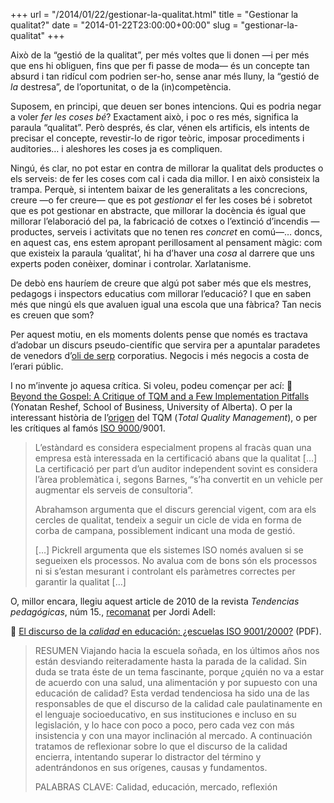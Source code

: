 +++
url = "/2014/01/22/gestionar-la-qualitat.html"
title = "Gestionar la qualitat?"
date = "2014-01-22T23:00:00+00:00"
slug = "gestionar-la-qualitat"
+++

Això de la “gestió de la qualitat”, per més voltes que li donen —i per més que ens hi obliguen, fins que per fi passe de moda— és un concepte tan absurd i tan ridícul com podrien ser-ho, sense anar més lluny, la “gestió de *la* destresa”, de l’oportunitat, o de la (in)competència.

Suposem, en principi, que deuen ser bones intencions. Qui es podria negar a voler *fer les coses bé*? Exactament això, i poc o res més, significa la paraula “qualitat”. Però després, és clar, vénen els artificis, els intents de precisar el concepte, revestir-lo de rigor teòric, imposar procediments i auditories… i aleshores les coses ja es compliquen.

Ningú, és clar, no pot estar en contra de millorar la qualitat dels productes o els serveis: de fer les coses com cal i cada dia millor. I en això consisteix la trampa. Perquè, si intentem baixar de les generalitats a les concrecions, creure —o fer creure— que es pot *gestionar* el fer les coses bé i sobretot que es pot gestionar en abstracte, que millorar la docència és igual que millorar l’elaboració del pa, la fabricació de cotxes o l’extinció d’incendis —productes, serveis i activitats que no tenen res *concret* en comú—… doncs, en aquest cas, ens estem apropant perillosament al pensament màgic: com que existeix la paraula ‘qualitat’, hi ha d’haver una *cosa* al darrere que uns experts poden conèixer, dominar i controlar. Xarlatanisme.

De debò ens hauríem de creure que algú pot saber més que els mestres, pedagogs i inspectors educatius com millorar l’educació? I que en saben més que ningú els que avaluen igual una escola que una fàbrica? Tan necis es creuen que som?

Per aquest motiu, en els moments dolents pense que només es tractava d’adobar un discurs pseudo-científic que servira per a apuntalar paradetes de venedors d’[oli de serp](http://en.wikipedia.org/wiki/Snake_oil) corporatius. Negocis i més negocis a costa de l’erari públic.

I no m’invente jo aquesa crítica. Si voleu, podeu començar per ací: 📎 [Beyond the Gospel: A Critique of TQM and a Few Implementation Pitfalls](http://www.ualberta.ca/~yreshef/orga432/critique.htm) (Yonatan Reshef, School of Business, University of Alberta). O per la interessant història de l’[origen](https://en.wikipedia.org/wiki/If_Japan_Can..._Why_Can%27t_We%3F) del TQM (*Total Quality Management*), o per les crítiques al famós [ISO 9000](http://en.wikipedia.org/wiki/ISO_9000)/9001.

> L’estàndard es considera especialment propens al fracàs quan una empresa està interessada en la certificació abans que la qualitat […] La certificació per part d’un auditor independent sovint es considera l’àrea problemàtica i, segons Barnes, “s’ha convertit en un vehicle per augmentar els serveis de consultoria”.
> 
> Abrahamson argumenta que el discurs gerencial vigent, com ara els cercles de qualitat, tendeix a seguir un cicle de vida en forma de corba de campana, possiblement indicant una moda de gestió.
> 
> […] Pickrell argumenta que els sistemes ISO només avaluen si se segueixen els processos. No avalua com de bons són els processos ni si s’estan mesurant i controlant els paràmetres correctes per garantir la qualitat […]

O, millor encara, llegiu aquest article de 2010 de la revista *Tendencias pedagógicas*, núm 15., [recomanat](http://twitter.com/jordi_a/statuses/425559917190459392) per Jordi Adell:

📎 [El discurso de la *calidad* en educación: ¿escuelas ISO 9001/2000?](http://www.tendenciaspedagogicas.com/Articulos/2010_15_05.pdf) (PDF).

> RESUMEN
> Viajando hacia la escuela soñada, en los últimos años nos están desviando reiteradamente hasta la parada de la calidad. Sin duda se trata éste de un tema fascinante, porque ¿quién no va a estar de acuerdo con una salud, una alimentación y por supuesto con una educación de calidad? Esta verdad tendenciosa ha sido una de las responsables de que el discurso de la calidad cale paulatinamente en el lenguaje socioeducativo, en sus instituciones e incluso en su legislación, y lo hace con poco a poco, pero cada vez con más insistencia y con una mayor inclinación al mercado. A continuación tratamos de reflexionar sobre lo que el discurso de la calidad encierra, intentando superar lo distractor del término y adentrándonos en sus orígenes, causas y fundamentos.
> 
> PALABRAS CLAVE: Calidad, educación, mercado, reflexión
